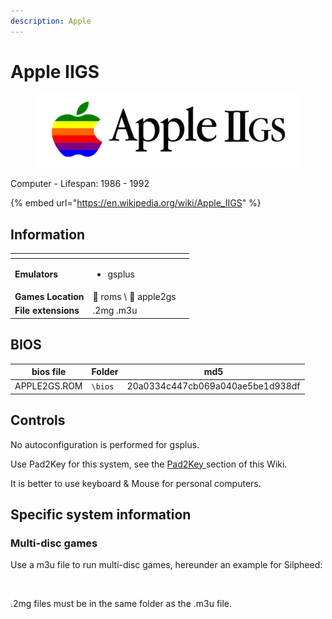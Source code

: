 ```yaml
---
description: Apple
---
```


# Apple IIGS

<div align="left">

<figure><img src="https://raw.githubusercontent.com/fabricecaruso/es-theme-carbon/52ff37c9e265587d006945a2ba695b5a962b3a3d/art/logos/apple2gs.svg" alt=""><figcaption></figcaption></figure>

</div>

Computer - Lifespan: 1986 - 1992

{% embed url="https://en.wikipedia.org/wiki/Apple_IIGS" %}

## Information

<table data-header-hidden><thead><tr><th></th><th></th><th data-hidden></th></tr></thead><tbody><tr><td><strong>Emulators</strong></td><td><ul><li>gsplus</li></ul></td><td></td></tr><tr><td><strong>Games Location</strong></td><td><span data-gb-custom-inline data-tag="emoji" data-code="1f4c1">📁</span> roms \ <span data-gb-custom-inline data-tag="emoji" data-code="1f4c2">📂</span> apple2gs</td><td></td></tr><tr><td><strong>File extensions</strong></td><td>.2mg .m3u</td><td></td></tr></tbody></table>

## BIOS

| bios file    | Folder  | md5                              |
| ------------ | ------- | -------------------------------- |
| APPLE2GS.ROM | `\bios` | 20a0334c447cb069a040ae5be1d938df |

## Controls

No autoconfiguration is performed for gsplus.

Use Pad2Key for this system, see the [Pad2Key ](../../../../controllers/pad2key.md)section of this Wiki.

It is better to use keyboard & Mouse for personal computers.

## Specific system information

### Multi-disc games

Use a m3u file to run multi-disc games, hereunder an example for Silpheed:

<div align="left">

<figure><img src="https://i.imgur.com/6dRmeLY.png" alt=""><figcaption></figcaption></figure>

</div>

.2mg files must be in the same folder as the .m3u file.
